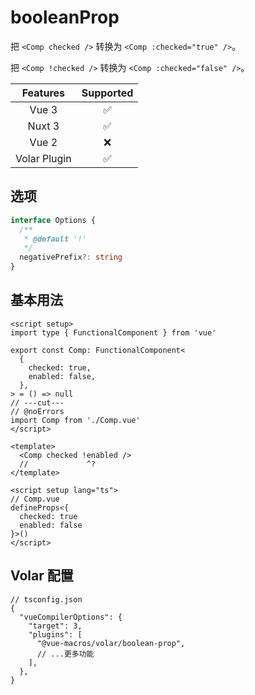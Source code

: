 # booleanProp

<StabilityLevel level="experimental" />

把 `<Comp checked />` 转换为 `<Comp :checked="true" />`。

把 `<Comp !checked />` 转换为 `<Comp :checked="false" />`。

|   Features   |     Supported      |
| :----------: | :----------------: |
|    Vue 3     | :white_check_mark: |
|    Nuxt 3    | :white_check_mark: |
|    Vue 2     |        :x:         |
| Volar Plugin | :white_check_mark: |

## 选项

```ts
interface Options {
  /**
   * @default '!'
   */
  negativePrefix?: string
}
```

## 基本用法

<!-- prettier-ignore-start -->
```vue twoslash
<script setup>
import type { FunctionalComponent } from 'vue'

export const Comp: FunctionalComponent<
  {
    checked: true,
    enabled: false,
  },
> = () => null
// ---cut---
// @noErrors
import Comp from './Comp.vue'
</script>

<template>
  <Comp checked !enabled />
  //             ^?
</template>
```
<!-- prettier-ignore-end -->

```vue twoslash
<script setup lang="ts">
// Comp.vue
defineProps<{
  checked: true
  enabled: false
}>()
</script>
```

## Volar 配置

```jsonc {6}
// tsconfig.json
{
  "vueCompilerOptions": {
    "target": 3,
    "plugins": [
      "@vue-macros/volar/boolean-prop",
      // ...更多功能
    ],
  },
}
```
